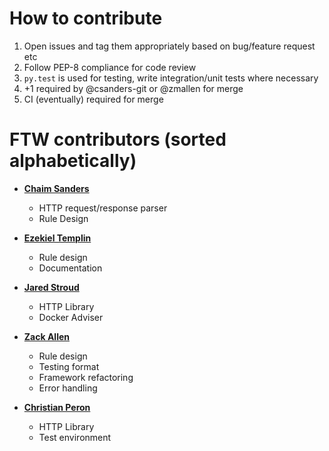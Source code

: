 How to contribute
============================================

1. Open issues and tag them appropriately based on bug/feature request etc
2. Follow PEP-8 compliance for code review
3. `py.test` is used for testing, write integration/unit tests where necessary
4. +1 required by @csanders-git or @zmallen for merge
5. CI (eventually) required for merge 

FTW contributors (sorted alphabetically)
============================================

* **[Chaim Sanders](https://github.com/csanders-git)**

  * HTTP request/response parser
  * Rule Design

* **[Ezekiel Templin](https://github.com/ezkl/)**

  * Rule design
  * Documentation

* **[Jared Stroud](https://github.com/jaredestroud/)**
  * HTTP Library
  * Docker Adviser

* **[Zack Allen](https://github.com/zmallen/)**

  * Rule design
  * Testing format
  * Framework refactoring
  * Error handling

* **[Christian Peron](https://github.com/csjperon)**

  * HTTP Library
  * Test environment
